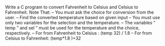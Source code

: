 Write a C program to convert Fahrenheit to Celsius and Celsius to Fahrenheit. 
Note That:
– You must ask the choice for conversion from the user.
– Find the converted temperature based on given input
– You must use only two variables for the selection and the temperature.
– The variables “ temp ” and sel ” must be used for the temperature and the
choice, respectively.
– For from Fahrenheit to Celsius : (temp 32) / 1.8
– For from Celsius to Fahrenheit: (temp*1.8 )+32
